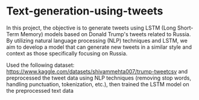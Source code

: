 # Text-generation-using-tweets
In this project, the objective is to generate tweets using LSTM (Long Short-Term Memory) models based on Donald Trump's tweets related to Russia. By utilizing natural language processing (NLP) techniques and LSTM, we aim to develop a model that can generate new tweets in a similar style and context as those specifically focusing on Russia.

Used the following dataset: https://www.kaggle.com/datasets/shivammehta007/trump-tweetcsv and preprocessed the tweet data using NLP techniques (removing stop words, handling punctuation, tokenization, etc.), then trained the LSTM model on the preprocessed text data

